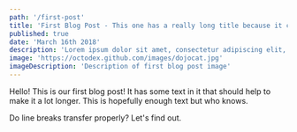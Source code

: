 ```yaml
---
path: '/first-post'
title: 'First Blog Post - This one has a really long title because it can'
published: true
date: 'March 16th 2018'
description: 'Lorem ipsum dolor sit amet, consectetur adipiscing elit, sed do eiusmod tempor incididunt ut labore et dolore magna aliqua.'
image: 'https://octodex.github.com/images/dojocat.jpg'
imageDescription: 'Description of first blog post image'
---
```


Hello! This is our first blog post! It has some text in it that should help to make it a lot longer. This is hopefully enough text but who knows.

Do line breaks transfer properly? Let's find out.
